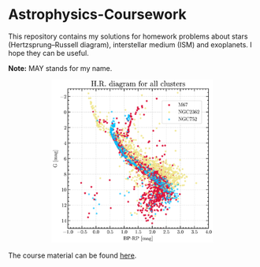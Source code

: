 # Astrophysics-Coursework
This repository contains my solutions for homework problems about stars (Hertzsprung–Russell diagram), interstellar medium (ISM) and exoplanets. I hope they can be useful.

**Note:** MAY stands for my name.

<p align="center">
  <img src="./Data/hr_diagram.png" width = "65%">
</p>

The course material can be found [here](https://github.com/helgadenes/Astrophysics_yachay).
